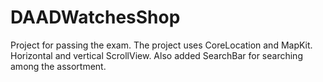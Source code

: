 # DAADWatchesShop
Project for passing the exam. 
The project uses CoreLocation and MapKit. 
Horizontal and vertical ScrollView. 
Also added SearchBar for searching among the assortment.
